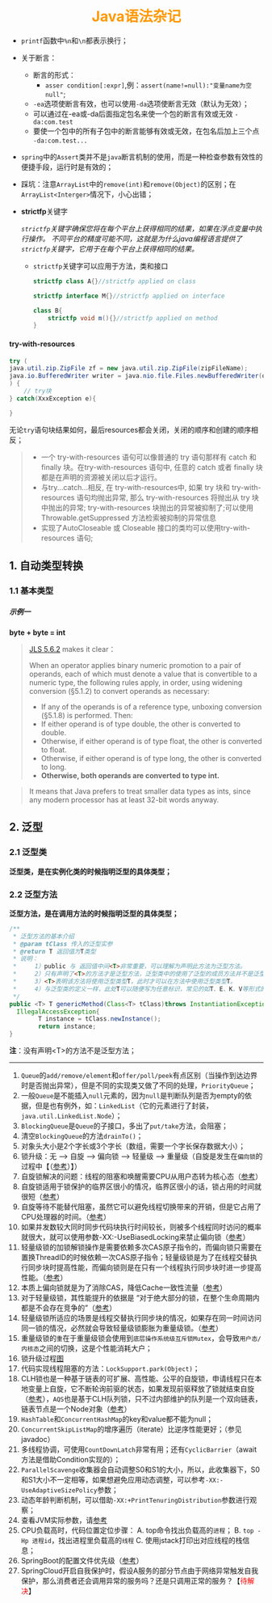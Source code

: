 # <div style="text-align:center;color:#FF9900">Java语法杂记</div>
* `printf`函数中`%n`和`\n`都表示换行；

* 关于断言：
  - 断言的形式：
    - `asser condition[:expr]`,例：`assert(name!=null):"变量name为空null"`;
  - `-ea`选项使断言有效，也可以使用`-da`选项使断言无效（默认为无效）；
  - 可以通过在-ea或-da后面指定包名来使一个包的断言有效或无效
    `-da:com.test`
  - 要使一个包中的所有子包中的断言能够有效或无效，在包名后加上三个点
    `-da:com.test...`

* `spring`中的`Assert`类并不是`java`断言机制的使用，而是一种检查参数有效性的便捷手段，运行时是有效的；

* 踩坑：注意`ArrayList`中的`remove(int)`和`remove(Object)`的区别；在`ArrayList<Interger>`情况下，小心出错；

* **strictfp**关键字

  *`strictfp`关键字确保您将在每个平台上获得相同的结果，如果在浮点变量中执行操作。 不同平台的精度可能不同，这就是为什么java编程语言提供了`strictfp`关键字，它用于在每个平台上获得相同的结果。*

  * `strictfp`关键字可以应用于方法，类和接口

    ```java
    strictfp class A{}//strictfp applied on class

    strictfp interface M{}//strictfp applied on interface

    class B{
        strictfp void m(){}//strictfp applied on method
    }
    ```
#### try-with-resources
```Java
try (
java.util.zip.ZipFile zf = new java.util.zip.ZipFile(zipFileName);
java.io.BufferedWriter writer = java.nio.file.Files.newBufferedWriter(outputFilePath, charset)
) {
    // try块
} catch(XxxException e){

}
```
无论`try`语句块结果如何，最后resources都会关闭，关闭的顺序和创建的顺序相反；
> * 一个 try-with-resources 语句可以像普通的 try 语句那样有 catch 和 finally 块。在try-with-resources 语句中, 任意的 catch 或者 finally 块都是在声明的资源被关闭以后才运行。
> * 与try...catch...相反, 在 try-with-resources中, 如果 try 块和 try-with-resources 语句均抛出异常, 那么  try-with-resources 将抛出从 try 块中抛出的异常;  try-with-resources 块抛出的异常被抑制了;可以使用Throwable.getSuppressed 方法检索被抑制的异常信息
> * 实现了AutoCloseable 或 Closeable 接口的类均可以使用try-with-resources 语句;


## 1. 自动类型转换

### 1.1 基本类型

##### 示例一

**byte + byte = int**

> [JLS 5.6.2](http://java.sun.com/docs/books/jls/third_edition/html/conversions.html#5.6.2) makes it clear：
>
> When an operator applies binary numeric promotion to a pair of operands, each of which must denote a value that is convertible to a numeric type, the following rules apply, in order, using widening conversion (§5.1.2) to convert operands as necessary:
>
> * If any of the operands is of a reference type, unboxing conversion (§5.1.8) is performed. Then:
> * If either operand is of type double, the other is converted to double.
> * Otherwise, if either operand is of type float, the other is converted to float.
> * Otherwise, if either operand is of type long, the other is converted to long.
> * **Otherwise, both operands are converted to type int.**

> It means that Java prefers to treat smaller data types as ints, since any modern processor has at least 32-bit words anyway.



## 2. 泛型

### 2.1 泛型类

**泛型类，是在实例化类的时候指明泛型的具体类型；**



### 2.2 泛型方法

**泛型方法，是在调用方法的时候指明泛型的具体类型；**

```java
/**
 * 泛型方法的基本介绍
 * @param tClass 传入的泛型实参
 * @return T 返回值为T类型
 * 说明：
 *     1）public 与 返回值中间<T>非常重要，可以理解为声明此方法为泛型方法。
 *     2）只有声明了<T>的方法才是泛型方法，泛型类中的使用了泛型的成员方法并不是泛型方法。
 *     3）<T>表明该方法将使用泛型类型T，此时才可以在方法中使用泛型类型T。
 *     4）与泛型类的定义一样，此处T可以随便写为任意标识，常见的如T、E、K、V等形式的参数常用于表示泛型。
 */
public <T> T genericMethod(Class<T> tClass)throws InstantiationException ,
  IllegalAccessException{
        T instance = tClass.newInstance();
        return instance;
}
```

**注**：没有声明\<T>的方法不是泛型方法；


***
1. `Queue`的`add/remove/element`和`offer/poll/peek`有点区别（当操作到达边界时是否抛出异常），但是不同的实现类又做了不同的处理，`PriorityQueue`；
2. 一般`Queue`是不能插入`null`元素的，因为`null`是判断队列是否为empty的依据，但是也有例外，如：`LinkedList`（它的元素进行了封装，`java.util.LinkedList.Node`）；
3. `BlockingQueue`是`Queue`的子接口，多出了`put/take`方法，会阻塞；
4. 清空`BlockingQueue`的方法`drainTo()`；
5. 对象头大小是2个字长或3个字长（数组，需要一个字长保存数据大小）；
6. 锁升级：无 ——> 自旋  ——>  偏向锁 ——> 轻量级 ——> 重量级（自旋是发生在`偏向锁`的过程中【（[参考][深入分析Synchronized原理]）】）
7. 自旋锁解决的问题：线程的阻塞和唤醒需要CPU从用户态转为核心态（[参考][深入分析Synchronized原理]）
8. 自旋锁适用于锁保护的临界区很小的情况，临界区很小的话，锁占用的时间就很短（[参考][深入分析Synchronized原理]）
9. 自旋等待不能替代阻塞，虽然它可以避免线程切换带来的开销，但是它占用了CPU处理器的时间。（[参考][深入分析Synchronized原理]）
10. 如果并发数较大同时同步代码块执行时间较长，则被多个线程同时访问的概率就很大，就可以使用参数-XX:-UseBiasedLocking来禁止偏向锁（[参考][深入分析Synchronized原理]）
11. 轻量级锁的加锁解锁操作是需要依赖多次CAS原子指令的，而偏向锁只需要在置换ThreadID的时候依赖一次CAS原子指令；轻量级锁是为了在线程交替执行同步块时提高性能，而偏向锁则是在只有一个线程执行同步块时进一步提高性能。（[参考][深入分析Synchronized原理]）
12. 本质上偏向锁就是为了消除CAS，降低Cache一致性流量（[参考][深入分析Synchronized原理]）
13. 对于轻量级锁，其性能提升的依据是 “对于绝大部分的锁，在整个生命周期内都是不会存在竞争的”（[参考][深入分析Synchronized原理]）
14. 轻量级锁所适应的场景是线程交替执行同步块的情况，如果存在同一时间访问同一锁的情况，必然就会导致轻量级锁膨胀为重量级锁。（[参考][深入分析Synchronized原理]）
15. 重量级锁的`重`在于重量级锁会使用到`底层操作系统级互斥锁Mutex`，会导致`用户态/内核态`之间的切换，这是个性能消耗大户；
16. 锁升级过程[图](https://upload-images.jianshu.io/upload_images/2062729-61dfb07d48d8588c.png)
17. 代码实现线程阻塞的方法：`LockSupport.park(Object)`；
18. CLH锁也是一种基于链表的可扩展、高性能、公平的自旋锁，申请线程只在本地变量上自旋，它不断轮询前驱的状态，如果发现前驱释放了锁就结束自旋（[参考](https://coderbee.net/index.php/concurrent/20131115/577)），`AQS`也是基于CLH队列锁，只不过内部维护的队列是一个双向链表，链表节点是一个Node对象（[参考](https://zhuanlan.zhihu.com/p/50984817)）
19. `HashTable`和`ConcurrentHashMap`的key和value都不能为null；
20. `ConcurrentSkipListMap`的增序遍历（iterate）比逆序性能更好；（参见javadoc）
21. 多线程协调，可使用`CountDownLatch`非常有用；还有`CyclicBarrier`（await方法是借助Condition实现的）；
22. `ParallelScavenge`收集器会自动调整S0和S1的大小，所以，此收集器下，S0和S1大小不一定相等，如果想避免应用动态调整，可以参考`-XX:-UseAdaptiveSizePolicy`参数；
23. 动态年龄判断机制，可以借助`-XX:+PrintTenuringDistribution`参数进行观察；
24. 查看JVM实际参数，请[参考](https://www.cnblogs.com/cellei/p/12164708.html)
25. CPU负载高时，代码位置定位步骤：
    A. top命令找出负载高的`进程`；
    B. `top -Hp 进程id`，找出进程里负载高的`线程`
    C. 使用jstack打印出对应线程的栈信息；
26. SpringBoot的配置文件优先级（[参考](https://blog.csdn.net/J080624/article/details/80508606)）
27. SpringCloud开启自我保护时，假设A服务的部分节点由于网络异常触发自我保护，那么消费者还会调用异常的服务吗？还是只调用正常的服务？【<font color="red">待解决</font>】



[深入分析Synchronized原理]:https://www.cnblogs.com/aspirant/p/11470858.html
